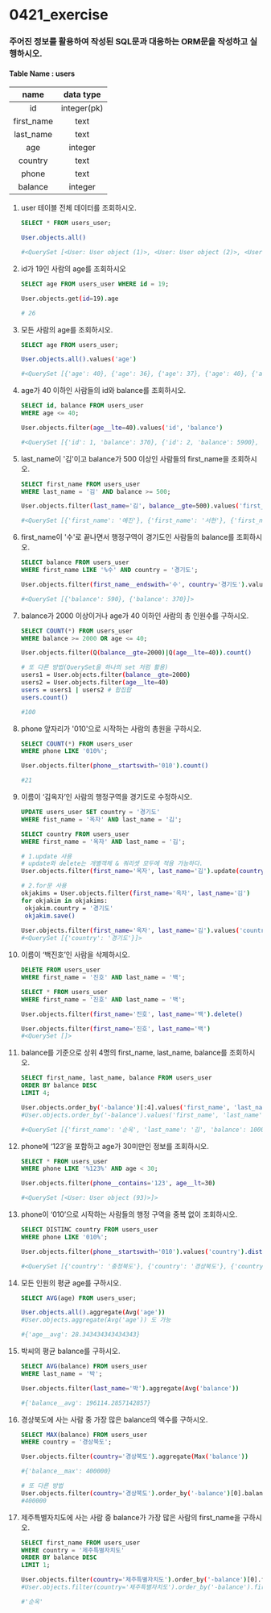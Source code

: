 # 0421_exercise

### 주어진 정보를 활용하여 작성된 SQL문과 대응하는 ORM문을 작성하고 실행하시오.

#### Table Name : users

|    name    |  data type  |
| :--------: | :---------: |
|     id     | integer(pk) |
| first_name |    text     |
| last_name  |    text     |
|    age     |   integer   |
|  country   |    text     |
|   phone    |    text     |
|  balance   |   integer   |

1. user 테이블 전체 데이터를 조회하시오.

   ```sql
   SELECT * FROM users_user;
   ```

   ```bash
   User.objects.all()
   
   #<QuerySet [<User: User object (1)>, <User: User object (2)>, <User: User object (3)>, <User: User object (4)>, <User: User object (5)>, <User: User object (6)>, <User: User object (7)>, <User: User object (8)>, <User: User object (9)>, <User: User object (10)>, <User: User object (11)>, <User: User object (12)>, <User: User object (13)>, <User: User object (14)>, <User: User object (15)>, <User: User object (16)>, <User: User object (17)>, <User: User object (18)>, <User: User object (19)>, <User: User object (20)>, '...(remaining elements truncated)...']>
   ```

2. id가 19인 사람의 age를 조회하시오

   ```sql
   SELECT age FROM users_user WHERE id = 19;
   ```

   ```bash
   User.objects.get(id=19).age
   
   # 26
   ```

3. 모든 사람의 age를 조회하시오.

   ```sql
   SELECT age FROM users_user;
   ```

   ```bash
   User.objects.all().values('age')
   
   #<QuerySet [{'age': 40}, {'age': 36}, {'age': 37}, {'age': 40}, {'age': 30}, {'age': 26}, {'age': 18}, {'age': 33}, {'age': 23}, {'age': 22}, {'age': 15}, {'age': 22}, {'age': 32}, {'age': 35}, {'age': 24}, {'age': 19}, {'age': 34}, {'age': 17}, {'age': 26}, {'age': 17}, '...(remaining elements truncated)...']>
   ```

4. age가 40 이하인 사람들의 id와 balance를 조회하시오.

   ```sql
   SELECT id, balance FROM users_user
   WHERE age <= 40;
   ```

   ```bash
   User.objects.filter(age__lte=40).values('id', 'balance')
   
   #<QuerySet [{'id': 1, 'balance': 370}, {'id': 2, 'balance': 5900}, {'id': 3, 'balance': 3100}, {'id': 4, 'balance': 250000}, {'id': 5, 'balance': 220}, {'id': 6, 'balance': 530}, {'id': 7, 'balance': 390}, {'id': 8, 'balance': 3700}, {'id': 9, 'balance': 43000}, {'id': 10, 'balance': 49000}, {'id': 11, 'balance': 640000}, {'id': 12, 'balance': 52000}, {'id': 13, 'balance': 35000}, {'id': 14, 'balance': 720}, {'id': 15, 'balance': 35000}, {'id': 16, 'balance': 720}, {'id': 17, 'balance': 440}, {'id': 18, 'balance': 94000}, {'id': 19, 'balance': 6100}, {'id': 20, 'balance': 590}, '...(remaining elements truncated)...']>
   ```

5. last_name이 '김'이고 balance가 500 이상인 사람들의 first_name을 조회하시오.

   ```sql
   SELECT first_name FROM users_user
   WHERE last_name = '김' AND balance >= 500;
   ```

   ```bash
   User.objects.filter(last_name='김', balance__gte=500).values('first_name')
   
   #<QuerySet [{'first_name': '예진'}, {'first_name': '서현'}, {'first_name': '서영'}, {'first_name': '영일'}, {'first_name': '옥자'}, {'first_name': '광수'}, {'first_name': '성민'}, {'first_name': '정수'}, {'first_name': '서준'}, {'first_name': '은주'}, {'first_name': '미영'}, {'first_name': '우진'}, {'first_name': '순옥'}, {'first_name': '진우'}, {'first_name': '현지'}, {'first_name': '영호'}, {'first_name': '종수'}, {'first_name': '미숙'}, {'first_name': '민재'}, {'first_name': '경자'}]>
   ```

6. first_name이 '수'로 끝나면서 행정구역이 경기도인 사람들의 balance를 조회하시오.

   ```sql
   SELECT balance FROM users_user
   WHERE first_name LIKE '%수' AND country = '경기도';
   ```

   ```bash
   User.objects.filter(first_name__endswith='수', country='경기도').values('balance')
   
   #<QuerySet [{'balance': 590}, {'balance': 370}]>
   ```

7. balance가 2000 이상이거나 age가 40 이하인 사람의 총 인원수를 구하시오.

   ```sql
   SELECT COUNT(*) FROM users_user
   WHERE balance >= 2000 OR age <= 40;
   ```

   ```bash
   User.objects.filter(Q(balance__gte=2000)|Q(age__lte=40)).count()
   
   # 또 다른 방법(QuerySet을 하나의 set 처럼 활용)
   users1 = User.objects.filter(balance__gte=2000)
   users2 = User.objects.filter(age__lte=40)
   users = users1 | users2 # 합집합
   users.count()
   
   #100
   ```

8. phone 앞자리가 '010'으로 시작하는 사람의 총원을 구하시오.

   ```sql
   SELECT COUNT(*) FROM users_user
   WHERE phone LIKE '010%';
   ```

   ```bash
   User.objects.filter(phone__startswith='010').count()
   
   #21
   ```

9. 이름이 ‘김옥자’인 사람의 행정구역을 경기도로 수정하시오.

   ```sql
   UPDATE users_user SET country = '경기도'
   WHERE fist_name = '옥자' AND last_name = '김';
   
   SELECT country FROM users_user
   WHERE first_name = '옥자' AND last_name = '김';
   ```

   ```bash
   # 1.update 사용
   # update와 delete는 개별객체 & 쿼리셋 모두에 적용 가능하다.
   User.objects.filter(first_name='옥자', last_name='김').update(country='경기도')
   
   # 2.for문 사용
   okjakims = User.objects.filter(first_name='옥자', last_name='김')
   for okjakim in okjakims:
   	okjakim.country = '경기도'
   	okjakim.save()
   	
   User.objects.filter(first_name='옥자', last_name='김').values('country')
   #<QuerySet [{'country': '경기도'}]>
   ```

10. 이름이 ‘백진호’인 사람을 삭제하시오.

    ```sql
    DELETE FROM users_user
    WHERE first_name = '진호' AND last_name = '백';
    
    SELECT * FROM users_user
    WHERE first_name = '진호' AND last_name = '백';
    ```

    ```bash
    User.objects.filter(first_name='진호', last_name='백').delete()
    
    User.objects.filter(first_name='진호', last_name='백')
    #<QuerySet []>
    ```

11. balance를 기준으로 상위 4명의 first_name, last_name, balance를 조회하시오.

    ```sql
    SELECT first_name, last_name, balance FROM users_user
    ORDER BY balance DESC
    LIMIT 4;
    ```

    ```bash
    User.objects.order_by('-balance')[:4].values('first_name', 'last_name', 'balance')
    #User.objects.order_by('-balance').values('first_name', 'last_name', 'balance')[:4] 도 가능
    
    #<QuerySet [{'first_name': '순옥', 'last_name': '김', 'balance': 1000000}, {'first_name': '은주', 'last_name': '김', 'balance': 950000}, {'first_name': '미경', 'last_name': '이', 'balance': 890000}, {'first_name': '동현', 'last_name': '이', 'balance': 790000}]>
    ```

12. phone에 ‘123’을 포함하고 age가 30미만인 정보를 조회하시오.

    ```sql
    SELECT * FROM users_user
    WHERE phone LIKE '%123%' AND age < 30;
    ```

    ```bash
    User.objects.filter(phone__contains='123', age__lt=30)
    
    #<QuerySet [<User: User object (93)>]>
    ```

13. phone이 ‘010’으로 시작하는 사람들의 행정 구역을 중복 없이 조회하시오.

    ```sql
    SELECT DISTINC country FROM users_user
    WHERE phone LIKE '010%';
    ```

    ```bash
    User.objects.filter(phone__startswith='010').values('country').distinct()
    
    #<QuerySet [{'country': '충청북도'}, {'country': '경상북도'}, {'country': '경기도'}, {'country': '제주특별자치도'}, {'country': '경상남도'}, {'country': '전라남 도'}, {'country': '강원도'}, {'country': '전라북도'}]>
    ```

14. 모든 인원의 평균 age를 구하시오.

    ```sql
    SELECT AVG(age) FROM users_user;
    ```

    ```bash
    User.objects.all().aggregate(Avg('age'))
    #User.objects.aggregate(Avg('age')) 도 가능
    
    #{'age__avg': 28.343434343434343}
    ```

15. 박씨의 평균 balance를 구하시오.

    ```sql
    SELECT AVG(balance) FROM users_user
    WHERE last_name = '박';
    ```

    ```bash
    User.objects.filter(last_name='박').aggregate(Avg('balance'))
    
    #{'balance__avg': 196114.2857142857}
    ```

16. 경상북도에 사는 사람 중 가장 많은 balance의 액수를 구하시오.

    ```sql
    SELECT MAX(balance) FROM users_user
    WHERE country = '경상북도';
    ```

    ```bash
    User.objects.filter(country='경상북도').aggregate(Max('balance'))
    
    #{'balance__max': 400000}
    
    # 또 다른 방법
    User.objects.filter(country='경상북도').order_by('-balance')[0].balance
    #400000
    ```

17. 제주특별자치도에 사는 사람 중 balance가 가장 많은 사람의 first_name을 구하시오.

    ```sql
    SELECT first_name FROM users_user
    WHERE country = '제주특별자치도'
    ORDER BY balance DESC
    LIMIT 1;
    ```

    ```bash
    User.objects.filter(country='제주특별자치도').order_by('-balance')[0].first_name
    #User.objects.filter(country='제주특별자치도').order_by('-balance').first().first_name 도 가능!
    
    #'순옥'
    ```